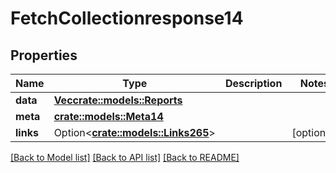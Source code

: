 # FetchCollectionresponse14

## Properties

Name | Type | Description | Notes
------------ | ------------- | ------------- | -------------
**data** | [**Vec<crate::models::Reports>**](reports.md) |  | 
**meta** | [**crate::models::Meta14**](meta14.md) |  | 
**links** | Option<[**crate::models::Links265**](links265.md)> |  | [optional]

[[Back to Model list]](../README.md#documentation-for-models) [[Back to API list]](../README.md#documentation-for-api-endpoints) [[Back to README]](../README.md)


